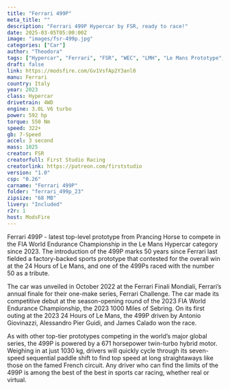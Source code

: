 ```yaml
---
title: "Ferrari 499P"
meta_title: ""
description: "Ferrari 499P Hypercar by FSR, ready to race!"
date: 2025-03-05T05:00:00Z
image: "images/fsr-499p.jpg"
categories: ["Car"]
author: "Theodora"
tags: ["Hypercar", "Ferrari", "FSR", "WEC", "LMH", "Le Mans Prototype",  "2023", "Italy"]
draft: false
link: https://modsfire.com/Gv1VsfAp2Y3anl0
manu: Ferrari
country: Italy
year: 2023
class: Hypercar
drivetrain: 4WD
engine: 3.0L V6 turbo
power: 592 hp
torque: 550 Nm
speed: 322+
gb: 7-Speed
accel: 3 second
mass: 1025
creator: FSR
creatorfull: First Studio Racing
creatorlink: https://patreon.com/firststudio
version: "1.0"
csp: "0.26"
carname: "Ferrari 499P"
folder: "ferrari_499p_23"
zipsize: "68 MB"
livery: "Included"
r2r: 1
host: ModsFire
---
```


Ferrari 499P - latest top-level prototype from Prancing Horse to compete in the FIA World Endurance Championship in the Le Mans Hypercar category since 2023. The introduction of the 499P marks 50 years since Ferrari last fielded a factory-backed sports prototype that contested for the overall win at the 24 Hours of Le Mans, and one of the 499Ps raced with the number 50 as a tribute.

The car was unveiled in October 2022 at the Ferrari Finali Mondiali, Ferrari’s annual finale for their one-make series, Ferrari Challenge. The car made its competitive debut at the season-opening round of the 2023 FIA World Endurance Championship, the 2023 1000 Miles of Sebring. On its first outing at the 2023 24 Hours of Le Mans, the 499P driven by Antonio Giovinazzi, Alessandro Pier Guidi, and James Calado won the race.

As with other top-tier prototypes competing in the world’s major global series, the 499P is powered by a 671 horsepower twin-turbo hybrid motor. Weighing in at just 1030 kg, drivers will quickly cycle through its seven-speed sequential paddle shift to find top speed at long straightaways like those on the famed French circuit. Any driver who can find the limits of the 499P is among the best of the best in sports car racing, whether real or virtual.
